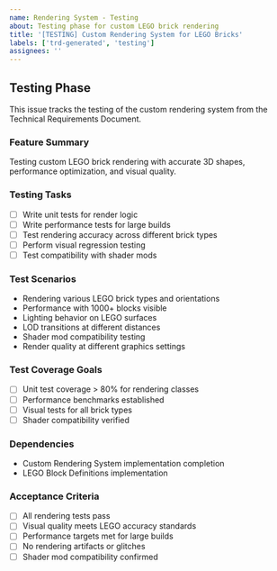 ```yaml
---
name: Rendering System - Testing
about: Testing phase for custom LEGO brick rendering
title: '[TESTING] Custom Rendering System for LEGO Bricks'
labels: ['trd-generated', 'testing']
assignees: ''
---
```


## Testing Phase

This issue tracks the testing of the custom rendering system from the Technical Requirements Document.

### Feature Summary
Testing custom LEGO brick rendering with accurate 3D shapes, performance optimization, and visual quality.

### Testing Tasks
- [ ] Write unit tests for render logic
- [ ] Write performance tests for large builds
- [ ] Test rendering accuracy across different brick types
- [ ] Perform visual regression testing
- [ ] Test compatibility with shader mods

### Test Scenarios
- Rendering various LEGO brick types and orientations
- Performance with 1000+ blocks visible
- Lighting behavior on LEGO surfaces
- LOD transitions at different distances
- Shader mod compatibility testing
- Render quality at different graphics settings

### Test Coverage Goals
- [ ] Unit test coverage > 80% for rendering classes
- [ ] Performance benchmarks established
- [ ] Visual tests for all brick types
- [ ] Shader compatibility verified

### Dependencies
- Custom Rendering System implementation completion
- LEGO Block Definitions implementation

### Acceptance Criteria
- [ ] All rendering tests pass
- [ ] Visual quality meets LEGO accuracy standards
- [ ] Performance targets met for large builds
- [ ] No rendering artifacts or glitches
- [ ] Shader mod compatibility confirmed